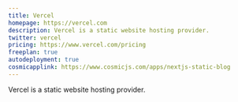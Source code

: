 ```yaml
---
title: Vercel
homepage: https://vercel.com
description: Vercel is a static website hosting provider.
twitter: vercel
pricing: https://www.vercel.com/pricing
freeplan: true
autodeployment: true
cosmicapplink: https://www.cosmicjs.com/apps/nextjs-static-blog
---
```


Vercel is a static website hosting provider.
